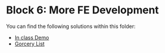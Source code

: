 # Block 6: More FE Development

You can find the following solutions within this folder:

* [In class Demo](./demo_solution/)
* [Gorcery List](./grocery_list/)